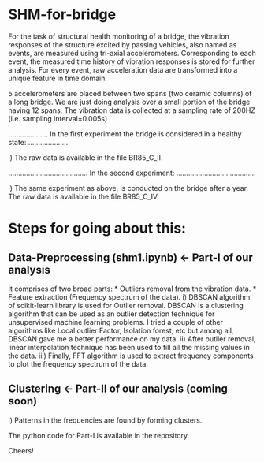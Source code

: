 # SHM-for-bridge
For the task of structural health monitoring of a bridge, the vibration responses of the structure excited by passing vehicles, also named as events, are measured using tri-axial accelerometers.
Corresponding to each event, the measured time history of vibration responses is stored for further analysis.
For every event, raw acceleration data are transformed into a unique feature in time domain.

5 accelerometers are placed between two spans (two ceramic columns) of a long bridge. We are just doing analysis over a small portion of the bridge having 12 spans.
The vibration data is collected at a sampling rate of 200HZ (i.e. sampling interval=0.005s)

.................... In the first experiment the bridge is considered in a healthy state: ....................
        
i) The raw data is available in the file BR85_C_II. 

........................................ In the second experiment: ........................................

i) The same experiment as above, is conducted on the bridge after a year. The raw data is available in the file BR85_C_IV

# Steps for going about this:

## Data-Preprocessing (shm1.ipynb) <- Part-I of our analysis
It comprises of two broad parts:
                        * Outliers removal from the vibration data.
                        * Feature extraction (Frequency spectrum of the data).
i) DBSCAN algorithm of scikit-learn library is used for Outlier removal.
DBSCAN is a clustering algorithm that can be used as an outlier detection technique for unsupervised machine learning problems. I tried a couple of other algorithms like Local outlier Factor, Isolation forest, etc but among all, DBSCAN gave me a better performance on my data.
ii) After outlier removal, linear interpolation technique has been used to fill all the missing values in the data.
iii) Finally, FFT algorithm is used to extract frequency components to plot the frequency spectrum of the data.

## Clustering <- Part-II of our analysis (coming soon)
i) Patterns in the frequencies are found by forming clusters.

The python code for Part-I is available in the repository.

Cheers!
